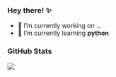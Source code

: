 ### Hey there! ✨

- 🔭 I’m currently working on ...
- 🌱 I’m currently learning **python**

### GitHub Stats

![](https://github-readme-stats.vercel.app/api/top-langs/?username=sankenbrand&theme=algolia&hide_border=true&include_all_commits=false&count_private=false)
